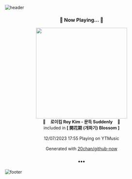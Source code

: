 ![header](https://capsule-render.vercel.app/api?type=wave&height=170&section=header&fontColor=090707&fontAlignX=45&fontAlignY=65&fontSize=100)

<h3 align="center">🎵 Now Playing... 🎵</h3>
<p align="center">
  <a href="https://music.youtube.com/watch?v=SdiWGvScIg8">
    <img width="300" src="https://lh3.googleusercontent.com/47iYWdEWLZ1KCPsCQwQIakJ5SXwvddZasjkUzZznhLctxEVW1MR2bw0QrwIZNWVIzv0WlWeaIPnzuZhbLg">
  </a>
  <br>
  🎵&nbsp&nbsp&nbsp <b>로이킴 Roy Kim - 문득 Suddenly</b> &nbsp&nbsp&nbsp🎵
  <br>
  included in <b>[ 開花期 (개화기) Blossom ]</b>
  
  <br />
  <br />
  12/07/2023 17:55 Playing on YTMusic
  <br />
  <br />
  Generated with <a href="https://github.com/20chan/github-now">20chan/github-now</a>
</p>

<h3 align="center">•••</h3>

![footer](https://capsule-render.vercel.app/api?type=wave&height=150&section=footer)
